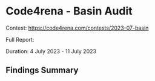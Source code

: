# Code4rena - Basin Audit

Contest: https://code4rena.com/contests/2023-07-basin

Full Report: 

Duration: 4 July 2023 - 11 July 2023

## Findings Summary